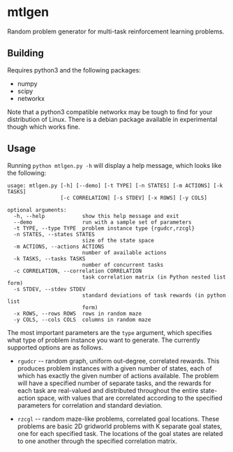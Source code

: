 mtlgen
========

Random problem generator for multi-task reinforcement learning problems.

## Building

Requires python3 and the following packages:
- numpy
- scipy
- networkx

Note that a python3 compatible networkx may be tough to find for your
distribution of Linux. There is a debian package available in experimental
though which works fine.


## Usage

Running `python mtlgen.py -h` will display a help message, which looks like
the following:

    usage: mtlgen.py [-h] [--demo] [-t TYPE] [-n STATES] [-m ACTIONS] [-k TASKS]
                     [-c CORRELATION] [-s STDEV] [-x ROWS] [-y COLS]
    
    optional arguments:
      -h, --help            show this help message and exit
      --demo                run with a sample set of parameters
      -t TYPE, --type TYPE  problem instance type {rgudcr,rzcgl}
      -n STATES, --states STATES
                            size of the state space
      -m ACTIONS, --actions ACTIONS
                            number of available actions
      -k TASKS, --tasks TASKS
                            number of concurrent tasks
      -c CORRELATION, --correlation CORRELATION
                            task correlation matrix (in Python nested list form)
      -s STDEV, --stdev STDEV
                            standard deviations of task rewards (in python list
                            form)
      -x ROWS, --rows ROWS  rows in random maze
      -y COLS, --cols COLS  columns in random maze


The most important parameters are the `type` argument, which specifies what
type of problem instance you want to generate. The currently supported options
are as follows.

* `rgudcr` -- random graph, uniform out-degree, correlated rewards. 
  This produces problem instances with a given number of states, each of which
  has exactly the given number of actions available. The problem will have a
  specified number of separate tasks, and the rewards for each task are
  real-valued and distributed throughout the entire state-action space, with
  values that are correlated according to the specified parameters for
  correlation and standard deviation.
  
* `rzcgl` -- random maze-like problems, correlated goal locations.
  These problems are basic 2D gridworld problems with K separate goal states,
  one for each specified task. The locations of the goal states are related to
  one another through the specified correlation matrix.
  

